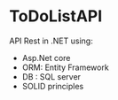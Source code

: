 # ToDoListAPI

API Rest in .NET using:

- Asp.Net core 
- ORM: Entity Framework 
- DB : SQL server 
- SOLID principles